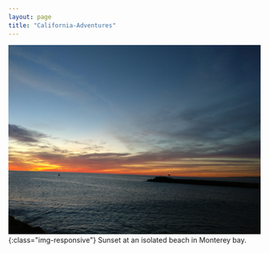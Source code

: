 ```yaml
---
layout: page
title: "California-Adventures"
---
```

![Monterey](/assets/img/front.jpg){:class="img-responsive"}
Sunset at an isolated beach in Monterey bay. 
